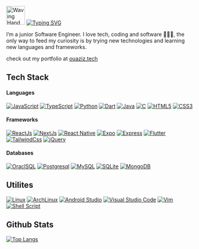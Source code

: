 <!--[![MasterHead](https://github.com/zaynOm/zaynOm/blob/main/banner.png)](https://github.com/zaynOm)-->

<!--![GitHub repos count](https://img.shields.io/github/last-commit/zaynom/alx-low_level_programming)-->

<!--  
<div align="center">
[![GitHub last commit](https://img.shields.io/github/last-commit/zaynom/)](#)
</div>
-->

<!-- Salutation -->
<img src="https://raw.githubusercontent.com/Tarikul-Islam-Anik/Animated-Fluent-Emojis/master/Emojis/Hand%20gestures/Waving%20Hand%20Medium-Light%20Skin%20Tone.png" alt="Waving Hand Medium-Light Skin Tone" width="50" height="50" /> [![Typing SVG](https://readme-typing-svg.herokuapp.com?font=Fira+Code&weight=600&pause=1000&color=F6F700&repeat=false&width=435&lines=Hi+there%2C+I'm+Omar+Ouaziz)](https://git.io/typing-svg)


I’m a junior Software Engineer. I love tech, coding and software 🧑🏻‍💻, the only way to feed my curiosity is by trying new technologies and learning new languages and frameworks.

check out my portfolio at [ouaziz.tech](https://ouaziz.tech)

<div align="start">
  
  ## Tech Stack
  #### Languages
  [![JavaScript](https://img.shields.io/badge/javascript-%23323330.svg?style=for-the-badge&logo=javascript&logoColor=%23F7DF1E)](#)
  [![TypeScript](https://img.shields.io/badge/Typescript-blue?style=for-the-badge&logo=typescript&logoColor=white&logoSize=auto)](#)
  [![Python](https://img.shields.io/badge/python-3670A0?style=for-the-badge&logo=python&logoColor=ffdd54)](#)
  [![Dart](https://img.shields.io/badge/dart-%230175C2.svg?style=for-the-badge&logo=dart&logoColor=white)](#)
  [![Java](https://img.shields.io/badge/java-%23ED8B00.svg?style=for-the-badge&logo=openjdk&logoColor=white&logoSize=auto)](#)
  [![C](https://img.shields.io/badge/c-%2300599C.svg?style=for-the-badge&logo=c&logoColor=white)](#)
  [![HTML5](https://img.shields.io/badge/html5-%23E34F26.svg?style=for-the-badge&logo=html5&logoColor=white)](#)
  [![CSS3](https://img.shields.io/badge/css3-%231572B6.svg?style=for-the-badge&logo=css3&logoColor=white)](#)

  #### Frameworks
  [![ReactJs](https://img.shields.io/badge/ReactJs-blue?style=for-the-badge&logo=react&logoColor=white&logoSize=auto)](#)
  [![NextJs](https://img.shields.io/badge/NextJs-black?style=for-the-badge&logo=next.js&logoSize=auto)](#)
  [![React Native](https://img.shields.io/badge/React_Native-blue?style=for-the-badge&logo=react&logoColor=white&logoSize=auto)](#)
  [![Expo](https://img.shields.io/badge/Expo-black?style=for-the-badge&logo=expo&logoSize=auto)](#)
  [![Express](https://img.shields.io/badge/ExpressJs-black?style=for-the-badge&logo=express&logoSize=)](#)
  [![Flutter](https://img.shields.io/badge/Flutter-%2302569B.svg?style=for-the-badge&logo=Flutter&logoColor=white&logoSize=auto)](#)
  [![TailwindCss](https://img.shields.io/badge/tailwindCss-white?style=for-the-badge&logo=tailwindcss&logoSize=auto)](#)
  [![jQuery](https://img.shields.io/badge/jquery-%230769AD.svg?style=for-the-badge&logo=jquery&logoColor=white)](#)

  #### Databases
  [![OraclSQL](https://img.shields.io/badge/Oracle-F80000?style=for-the-badge&logo=Oracle&logoColor=white)](#)
  [![Postgresql](https://img.shields.io/badge/postgresl-325d91?style=for-the-badge&logo=postgresql&logoColor=white)](#)
  [![MySQL](https://img.shields.io/badge/mysql-%2300f.svg?style=for-the-badge&logo=mysql&logoColor=white&logoSize=auto)](#)
  [![SQLite](https://img.shields.io/badge/sqlite-%2307405e.svg?style=for-the-badge&logo=sqlite&logoColor=white)](#)
  [![MongoDB](https://img.shields.io/badge/mongodb-00864a?style=for-the-badge&logo=mongodb&logoColor=white)](#)
  
  
  ## Utilites
  
  [![Linux](https://img.shields.io/badge/Linux-FCC624?style=for-the-badge&logo=linux&logoColor=black)](#)
  [![ArchLinux](https://img.shields.io/badge/Archlinux-white?style=for-the-badge&logo=archlinux&logoSize=auto)](#)
  [![Android Studio](https://img.shields.io/badge/Android%20Studio-3DDC84.svg?style=for-the-badge&logo=android-studio&logoColor=white)](#)
  [![Visual Studio Code](https://custom-icon-badges.demolab.com/badge/vscode-0078d7.svg?style=for-the-badge&logo=vsc&logoColor=white)](#)
  [![Vim](https://img.shields.io/badge/VIM-%2311AB00.svg?&style=for-the-badge&logo=vim&logoColor=white)](#)
  [![Shell Script](https://img.shields.io/badge/shell_script-%23121011.svg?style=for-the-badge&logo=gnu-bash&logoColor=white&logosize=auto)](#)
  
  ## Github Stats
[![Top Langs](https://github-readme-stats.vercel.app/api/top-langs/?username=zaynom&layout=compact&theme=radical)](#)
  
</div>

<!--
**zaynOm/zaynOm** is a ✨ _special_ ✨ repository because its `README.md` (this file) appears on your GitHub profile.

Here are some ideas to get you started:

- 🔭 I’m currently working on ...
- 🌱 I’m currently learning ...
- 👯 I’m looking to collaborate on ...
- 🤔 I’m looking for help with ...
- 💬 Ask me about ...
- 📫 How to reach me: ...
- 😄 Pronouns: ...
- ⚡ Fun fact: ...
-->
